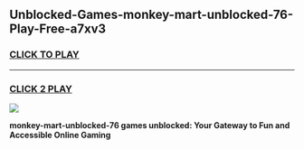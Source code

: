 
## Unblocked-Games-monkey-mart-unblocked-76-Play-Free-a7xv3
<h3>
<a href="https://premium76.site?title=monkey-mart-unblocked-76&ref=20M">CLICK TO PLAY</a></h3>
<hr>

<h3>
<a href="https://premium76.site?title=monkey-mart-unblocked-76&ref=20M">CLICK 2 PLAY</a>
  
</h3>

<a href="https://premium76.site?title=monkey-mart-unblocked-76&ref=19M"><img src="https://clearcache.store/games.png"></a>


**monkey-mart-unblocked-76 games unblocked: Your Gateway to Fun and Accessible Online Gaming**
